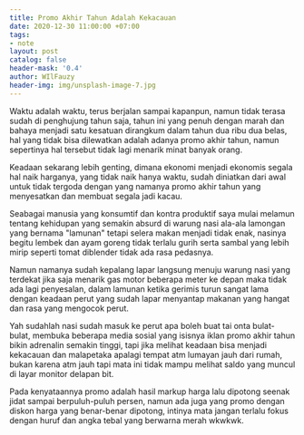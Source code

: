 ```yaml
---
title: Promo Akhir Tahun Adalah Kekacauan
date: 2020-12-30 11:00:00 +07:00
tags:
- note
layout: post
catalog: false
header-mask: '0.4'
author: WIlFauzy
header-img: img/unsplash-image-7.jpg
---
```


Waktu adalah waktu, terus berjalan sampai kapanpun, namun tidak terasa sudah di penghujung tahun saja, tahun ini yang penuh dengan marah dan bahaya menjadi satu kesatuan dirangkum dalam tahun dua ribu dua belas, hal yang tidak bisa dilewatkan adalah adanya promo akhir tahun, namun sepertinya hal tersebut tidak lagi menarik minat banyak orang.

Keadaan sekarang lebih genting, dimana ekonomi menjadi ekonomis segala hal naik harganya, yang tidak naik hanya waktu, sudah diniatkan dari awal untuk tidak tergoda dengan yang namanya promo akhir tahun yang menyesatkan dan membuat segala jadi kacau.

Seabagai manusia yang konsumtif dan kontra produktif saya mulai melamun tentang kehidupan yang semakin absurd di warung nasi ala-ala lamongan yang bernama "lamunan" tetapi selera makan menjadi tidak enak, nasinya begitu lembek dan ayam goreng tidak terlalu gurih serta sambal yang lebih mirip seperti tomat diblender tidak ada rasa pedasnya.

Namun namanya sudah kepalang lapar langsung menuju warung nasi yang terdekat jika saja menarik gas motor beberapa meter ke depan maka tidak ada lagi penyesalan, dalam lamunan ketika gerimis turun sangat lama dengan keadaan perut yang sudah lapar menyantap makanan yang hangat dan rasa yang mengocok perut.

Yah sudahlah nasi sudah masuk ke perut apa boleh buat tai onta bulat-bulat, membuka beberapa media sosial yang isisnya iklan promo akhir tahun bikin adrenalin semakin tinggi, tapi jika melihat keadaan bisa menjadi kekacauan dan malapetaka apalagi tempat atm lumayan jauh dari rumah, bukan karena atm jauh tapi mata ini tidak mampu melihat saldo yang muncul di layar monitor delapan bit.

Pada kenyataannya promo adalah hasil markup harga lalu dipotong seenak jidat sampai berpuluh-puluh persen, namun ada juga yang promo dengan diskon harga yang benar-benar dipotong, intinya mata jangan terlalu fokus dengan huruf dan angka tebal yang berwarna merah wkwkwk.